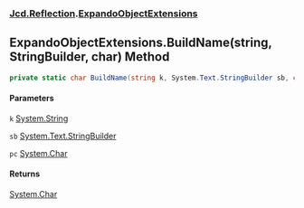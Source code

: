 ### [Jcd.Reflection](Jcd.Reflection.md 'Jcd.Reflection').[ExpandoObjectExtensions](ExpandoObjectExtensions.md 'Jcd.Reflection.ExpandoObjectExtensions')

## ExpandoObjectExtensions.BuildName(string, StringBuilder, char) Method

```csharp
private static char BuildName(string k, System.Text.StringBuilder sb, char pc);
```

#### Parameters

<a name='Jcd.Reflection.ExpandoObjectExtensions.BuildName(string,System.Text.StringBuilder,char).k'></a>

`k` [System.String](https://docs.microsoft.com/en-us/dotnet/api/System.String 'System.String')

<a name='Jcd.Reflection.ExpandoObjectExtensions.BuildName(string,System.Text.StringBuilder,char).sb'></a>

`sb` [System.Text.StringBuilder](https://docs.microsoft.com/en-us/dotnet/api/System.Text.StringBuilder 'System.Text.StringBuilder')

<a name='Jcd.Reflection.ExpandoObjectExtensions.BuildName(string,System.Text.StringBuilder,char).pc'></a>

`pc` [System.Char](https://docs.microsoft.com/en-us/dotnet/api/System.Char 'System.Char')

#### Returns

[System.Char](https://docs.microsoft.com/en-us/dotnet/api/System.Char 'System.Char')